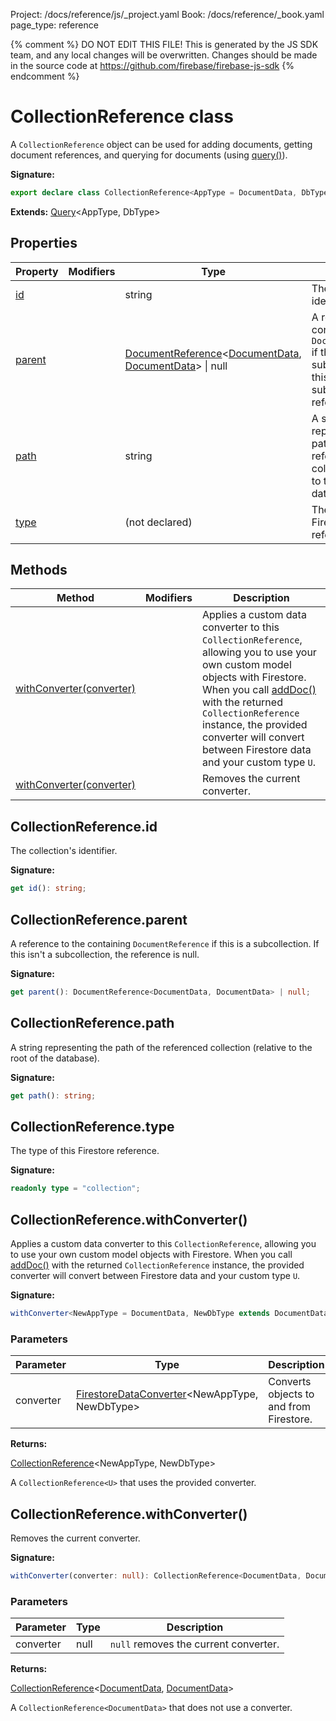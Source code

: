 Project: /docs/reference/js/_project.yaml
Book: /docs/reference/_book.yaml
page_type: reference

{% comment %}
DO NOT EDIT THIS FILE!
This is generated by the JS SDK team, and any local changes will be
overwritten. Changes should be made in the source code at
https://github.com/firebase/firebase-js-sdk
{% endcomment %}

# CollectionReference class
A `CollectionReference` object can be used for adding documents, getting document references, and querying for documents (using [query()](./firestore_.md#query)<!-- -->).

<b>Signature:</b>

```typescript
export declare class CollectionReference<AppType = DocumentData, DbType extends DocumentData = AppType extends DocumentData ? AppType : DocumentData> extends Query<AppType, DbType> 
```
<b>Extends:</b> [Query](./firestore_.query.md#query_class)<!-- -->&lt;AppType, DbType&gt;

## Properties

|  Property | Modifiers | Type | Description |
|  --- | --- | --- | --- |
|  [id](./firestore_.collectionreference.md#collectionreferenceid) |  | string | The collection's identifier. |
|  [parent](./firestore_.collectionreference.md#collectionreferenceparent) |  | [DocumentReference](./firestore_.documentreference.md#documentreference_class)<!-- -->&lt;[DocumentData](./firestore_.md#documentdata)<!-- -->, [DocumentData](./firestore_.md#documentdata)<!-- -->&gt; \| null | A reference to the containing <code>DocumentReference</code> if this is a subcollection. If this isn't a subcollection, the reference is null. |
|  [path](./firestore_.collectionreference.md#collectionreferencepath) |  | string | A string representing the path of the referenced collection (relative to the root of the database). |
|  [type](./firestore_.collectionreference.md#collectionreferencetype) |  | (not declared) | The type of this Firestore reference. |

## Methods

|  Method | Modifiers | Description |
|  --- | --- | --- |
|  [withConverter(converter)](./firestore_.collectionreference.md#collectionreferencewithconverter) |  | Applies a custom data converter to this <code>CollectionReference</code>, allowing you to use your own custom model objects with Firestore. When you call [addDoc()](./firestore_.md#adddoc) with the returned <code>CollectionReference</code> instance, the provided converter will convert between Firestore data and your custom type <code>U</code>. |
|  [withConverter(converter)](./firestore_.collectionreference.md#collectionreferencewithconverter) |  | Removes the current converter. |

## CollectionReference.id

The collection's identifier.

<b>Signature:</b>

```typescript
get id(): string;
```

## CollectionReference.parent

A reference to the containing `DocumentReference` if this is a subcollection. If this isn't a subcollection, the reference is null.

<b>Signature:</b>

```typescript
get parent(): DocumentReference<DocumentData, DocumentData> | null;
```

## CollectionReference.path

A string representing the path of the referenced collection (relative to the root of the database).

<b>Signature:</b>

```typescript
get path(): string;
```

## CollectionReference.type

The type of this Firestore reference.

<b>Signature:</b>

```typescript
readonly type = "collection";
```

## CollectionReference.withConverter()

Applies a custom data converter to this `CollectionReference`<!-- -->, allowing you to use your own custom model objects with Firestore. When you call [addDoc()](./firestore_.md#adddoc) with the returned `CollectionReference` instance, the provided converter will convert between Firestore data and your custom type `U`<!-- -->.

<b>Signature:</b>

```typescript
withConverter<NewAppType = DocumentData, NewDbType extends DocumentData = NewAppType extends DocumentData ? NewAppType : DocumentData>(converter: FirestoreDataConverter<NewAppType, NewDbType>): CollectionReference<NewAppType, NewDbType>;
```

### Parameters

|  Parameter | Type | Description |
|  --- | --- | --- |
|  converter | [FirestoreDataConverter](./firestore_.firestoredataconverter.md#firestoredataconverter_interface)<!-- -->&lt;NewAppType, NewDbType&gt; | Converts objects to and from Firestore. |

<b>Returns:</b>

[CollectionReference](./firestore_.collectionreference.md#collectionreference_class)<!-- -->&lt;NewAppType, NewDbType&gt;

A `CollectionReference<U>` that uses the provided converter.

## CollectionReference.withConverter()

Removes the current converter.

<b>Signature:</b>

```typescript
withConverter(converter: null): CollectionReference<DocumentData, DocumentData>;
```

### Parameters

|  Parameter | Type | Description |
|  --- | --- | --- |
|  converter | null | <code>null</code> removes the current converter. |

<b>Returns:</b>

[CollectionReference](./firestore_.collectionreference.md#collectionreference_class)<!-- -->&lt;[DocumentData](./firestore_.md#documentdata)<!-- -->, [DocumentData](./firestore_.md#documentdata)<!-- -->&gt;

A `CollectionReference<DocumentData>` that does not use a converter.

